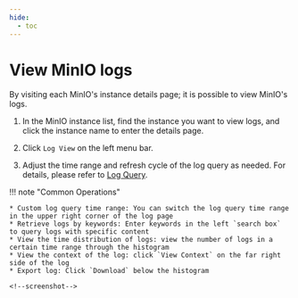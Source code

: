 ```yaml
---
hide:
  - toc
---
```


# View MinIO logs

By visiting each MinIO's instance details page; it is possible to view MinIO's logs.

1. In the MinIO instance list, find the instance you want to view logs, and click the instance name to enter the details page.

    <!--screenshot-->

2. Click `Log View` on the left menu bar.

    <!--screenshot-->

3. Adjust the time range and refresh cycle of the log query as needed. For details, please refer to [Log Query](../../../insight/user-guide/data-query/log.md).

    <!--screenshot-->

!!! note "Common Operations"

    * Custom log query time range: You can switch the log query time range in the upper right corner of the log page
    * Retrieve logs by keywords: Enter keywords in the left `search box` to query logs with specific content
    * View the time distribution of logs: view the number of logs in a certain time range through the histogram
    * View the context of the log: click `View Context` on the far right side of the log
    * Export log: Click `Download` below the histogram

    <!--screenshot-->